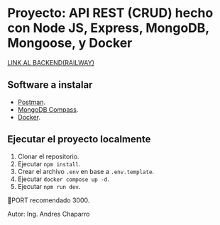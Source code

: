 # Proyecto: API REST (CRUD) hecho con Node JS, Express, MongoDB, Mongoose, y Docker

[LINK AL BACKEND(RAILWAY)](https://proyecto-api-rest-mongo-production.up.railway.app/)

## Software a instalar

- [Postman](https://www.postman.com/downloads/).
- [MongoDB Compass](https://www.mongodb.com/try/download/compass).
- [Docker](https://www.docker.com/get-started/).

## Ejecutar el proyecto localmente

1. Clonar el repositorio.
2. Ejecutar `npm install`.
3. Crear el archivo `.env` en base a `.env.template`.
4. Ejecutar `docker compose up -d`.
5. Ejecutar `npm run dev`.

📝PORT recomendado 3000.

Autor: Ing. Andres Chaparro